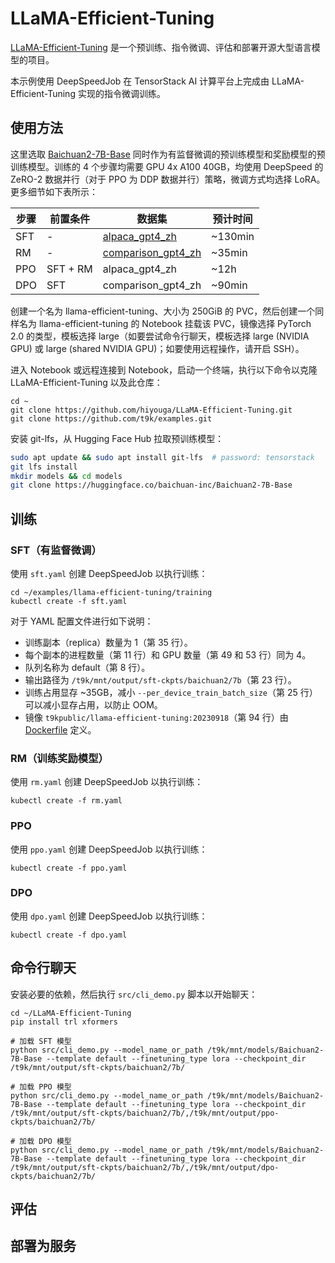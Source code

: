 # LLaMA-Efficient-Tuning

[LLaMA-Efficient-Tuning](https://github.com/hiyouga/LLaMA-Efficient-Tuning) 是一个预训练、指令微调、评估和部署开源大型语言模型的项目。

本示例使用 DeepSpeedJob 在 TensorStack AI 计算平台上完成由 LLaMA-Efficient-Tuning 实现的指令微调训练。

## 使用方法

这里选取 [Baichuan2-7B-Base](https://huggingface.co/baichuan-inc/Baichuan2-7B-Base) 同时作为有监督微调的预训练模型和奖励模型的预训练模型。训练的 4 个步骤均需要 GPU 4x A100 40GB，均使用 DeepSpeed 的 ZeRO-2 数据并行（对于 PPO 为 DDP 数据并行）策略，微调方式均选择 LoRA。更多细节如下表所示：

| 步骤 | 前置条件 | 数据集                                                                           | 预计时间 |
| ---- | -------- | -------------------------------------------------------------------------------- | -------- |
| SFT  | -        | [alpaca_gpt4_zh](https://github.com/Instruction-Tuning-with-GPT-4/GPT-4-LLM)     | ~130min  |
| RM   | -        | [comparison_gpt4_zh](https://github.com/Instruction-Tuning-with-GPT-4/GPT-4-LLM) | ~35min   |
| PPO  | SFT + RM | alpaca_gpt4_zh                                                                   | ~12h     |
| DPO  | SFT      | comparison_gpt4_zh                                                               | ~90min   |

创建一个名为 llama-efficient-tuning、大小为 250GiB 的 PVC，然后创建一个同样名为 llama-efficient-tuning 的 Notebook 挂载该 PVC，镜像选择 PyTorch 2.0 的类型，模板选择 large（如要尝试命令行聊天，模板选择 large (NVIDIA GPU) 或 large (shared NVIDIA GPU)；如要使用远程操作，请开启 SSH）。

进入 Notebook 或远程连接到 Notebook，启动一个终端，执行以下命令以克隆 LLaMA-Efficient-Tuning 以及此仓库：

```shell
cd ~
git clone https://github.com/hiyouga/LLaMA-Efficient-Tuning.git
git clone https://github.com/t9k/examples.git
```

安装 git-lfs，从 Hugging Face Hub 拉取预训练模型：

```bash
sudo apt update && sudo apt install git-lfs  # password: tensorstack
git lfs install
mkdir models && cd models
git clone https://huggingface.co/baichuan-inc/Baichuan2-7B-Base
```

## 训练

### SFT（有监督微调）

使用 `sft.yaml` 创建 DeepSpeedJob 以执行训练：

```shell
cd ~/examples/llama-efficient-tuning/training
kubectl create -f sft.yaml
```

对于 YAML 配置文件进行如下说明：

* 训练副本（replica）数量为 1（第 35 行）。
* 每个副本的进程数量（第 11 行）和 GPU 数量（第 49 和 53 行）同为 4。
* 队列名称为 default（第 8 行）。
* 输出路径为 `/t9k/mnt/output/sft-ckpts/baichuan2/7b`（第 23 行）。
* 训练占用显存 ~35GB，减小 `--per_device_train_batch_size`（第 25 行）可以减小显存占用，以防止 OOM。
* 镜像 `t9kpublic/llama-efficient-tuning:20230918`（第 94 行）由 [Dockerfile](./docker/Dockerfile) 定义。

### RM（训练奖励模型）

使用 `rm.yaml` 创建 DeepSpeedJob 以执行训练：

```shell
kubectl create -f rm.yaml
```

### PPO

使用 `ppo.yaml` 创建 DeepSpeedJob 以执行训练：

```shell
kubectl create -f ppo.yaml
```

### DPO

使用 `dpo.yaml` 创建 DeepSpeedJob 以执行训练：

```shell
kubectl create -f dpo.yaml
```

## 命令行聊天

安装必要的依赖，然后执行 `src/cli_demo.py` 脚本以开始聊天：

```shell
cd ~/LLaMA-Efficient-Tuning
pip install trl xformers

# 加载 SFT 模型
python src/cli_demo.py --model_name_or_path /t9k/mnt/models/Baichuan2-7B-Base --template default --finetuning_type lora --checkpoint_dir /t9k/mnt/output/sft-ckpts/baichuan2/7b/

# 加载 PPO 模型
python src/cli_demo.py --model_name_or_path /t9k/mnt/models/Baichuan2-7B-Base --template default --finetuning_type lora --checkpoint_dir /t9k/mnt/output/sft-ckpts/baichuan2/7b/,/t9k/mnt/output/ppo-ckpts/baichuan2/7b/

# 加载 DPO 模型
python src/cli_demo.py --model_name_or_path /t9k/mnt/models/Baichuan2-7B-Base --template default --finetuning_type lora --checkpoint_dir /t9k/mnt/output/sft-ckpts/baichuan2/7b/,/t9k/mnt/output/dpo-ckpts/baichuan2/7b/
```

## 评估

## 部署为服务
